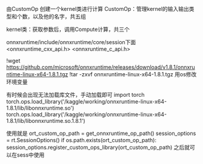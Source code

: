 由CustomOp 创建一个kernel类进行计算
CustomOp：管理kernel的输入输出类型和个数，以及他的名字，共五组

kernel类：获取参数后，调用Compute计算，共三个


onnxruntime/include/onnxruntime/core/session下面
   <onnxruntime_cxx_api.h>
   <onnxruntime_c_api.h>
   
!wget https://github.com/microsoft/onnxruntime/releases/download/v1.8.1/onnxruntime-linux-x64-1.8.1.tgz
!tar -zxvf onnxruntime-linux-x64-1.8.1.tgz
用os修改环境变量


 有时候会出现无法加载库文件，手动加载即可
import torch
torch.ops.load_library('/kaggle/working/onnxruntime-linux-x64-1.8.1/lib/libonnxruntime.so')
torch.ops.load_library('/kaggle/working/onnxruntime-linux-x64-1.8.1/lib/libonnxruntime.so.1.8.1')
 
 
使用就是
ort_custom_op_path = get_onnxruntime_op_path()
session_options = rt.SessionOptions()
if os.path.exists(ort_custom_op_path):
    session_options.register_custom_ops_library(ort_custom_op_path)
之后就可以在sess中使用
 
